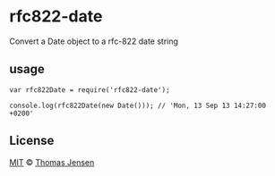 # rfc822-date

Convert a Date object to a rfc-822 date string

## usage

	var rfc822Date = require('rfc822-date');

	console.log(rfc822Date(new Date())); // 'Mon, 13 Sep 13 14:27:00 +0200'

## License

[MIT](http://opensource.org/licenses/MIT) © [Thomas Jensen](http://tjconcept.dk)